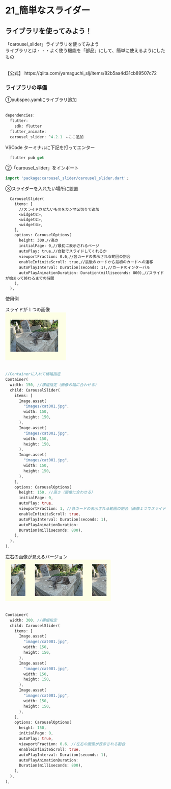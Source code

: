 # **21_簡単なスライダー**


## **ライブラリを使ってみよう！**

「carousel_slider」ライブラリを使ってみよう  
ライブラリとは・・・よく使う機能を「部品」にして、簡単に使えるようにしたもの

<br>
【公式】  
https://qiita.com/yamaguchi_slj/items/82b5aa4d31cb89507c72
<br>

### **ライブラリの準備**

①pubspec.yamlにライブラリ追加

```dart

dependencies:
  flutter:
    sdk: flutter
  flutter_animate:
  carousel_slider: ^4.2.1　←ここ追加

```

VSCode ターミナルに下記を打ってエンター
```dart
  flutter pub get
```

②「carousel_slider」をインポート

```dart
import 'package:carousel_slider/carousel_slider.dart';
```

③スライダーを入れたい場所に設置

```
  CarouselSlider(
    items: [
      //スライドさせたいものをカンマ区切りで追加
      <widget①>,
      <widget②>,
      <widget③>,
    ],
    options: CarouselOptions(
      height: 300,//高さ
      initialPage: 0,//最初に表示されるページ
      autoPlay: true,//自動でスライドしてくれるか
      viewportFraction: 0.6,//各カードの表示される範囲の割合
      enableInfiniteScroll: true,//最後のカードから最初のカードへの遷移
      autoPlayInterval: Duration(seconds: 1),//カードのインターバル
      autoPlayAnimationDuration: Duration(milliseconds: 800),//スライドが始まって終わるまでの時間
    ),
  ),
```

使用例  

スライドが１つの画像  
![return](img/21_slider1-1.png)

```dart

//Containerに入れて横幅指定
Container(
  width: 150, //横幅指定（画像の幅に合わせる）
  child: CarouselSlider(
    items: [
      Image.asset(
        "images/cat001.jpg",
        width: 150,
        height: 150,
      ),
      Image.asset(
        "images/cat001.jpg",
        width: 150,
        height: 150,
      ),
      Image.asset(
        "images/cat001.jpg",
        width: 150,
        height: 150,
      ),
    ],
    options: CarouselOptions(
      height: 150, //高さ（画像に合わせる）
      initialPage: 0,
      autoPlay: true,
      viewportFraction: 1, //各カードの表示される範囲の割合（画像１つでスライド）
      enableInfiniteScroll: true,
      autoPlayInterval: Duration(seconds: 1),
      autoPlayAnimationDuration:
      Duration(milliseconds: 800),
    ),
  ),
),

```

左右の画像が見えるバージョン  
![return](img/21_slider1-2.png)

```dart

Container(
  width: 300, //横幅指定
  child: CarouselSlider(
    items: [
      Image.asset(
        "images/cat001.jpg",
        width: 150,
        height: 150,
      ),
      Image.asset(
        "images/cat001.jpg",
        width: 150,
        height: 150,
      ),
      Image.asset(
        "images/cat001.jpg",
        width: 150,
        height: 150,
      ),
    ],
    options: CarouselOptions(
      height: 150,
      initialPage: 0,
      autoPlay: true,
      viewportFraction: 0.6, //左右の画像が表示される割合
      enableInfiniteScroll: true,
      autoPlayInterval: Duration(seconds: 1),
      autoPlayAnimationDuration:
      Duration(milliseconds: 800),
    ),
  ),
),

```
